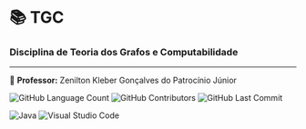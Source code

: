 # 📚 TGC
### Disciplina de Teoria dos Grafos e Computabilidade
-----------
🍎 **Professor:** Zenilton Kleber Gonçalves do Patrocínio Júnior


<img alt="GitHub Language Count" src="https://img.shields.io/badge/languages-1-blue" /> <img alt="GitHub Contributors" src="https://img.shields.io/github/contributors/bpsoraggi/PUC-Minas" /> <img alt="GitHub Last Commit" src="https://img.shields.io/github/last-commit/bpsoraggi/PUC-Minas" />

![Java](https://img.shields.io/badge/java-%23ED8B00.svg?style=for-the-badge&logo=openjdk&logoColor=white) ![Visual Studio Code](https://img.shields.io/badge/Visual%20Studio%20Code-0078d7.svg?style=for-the-badge&logo=visual-studio-code&logoColor=white)
